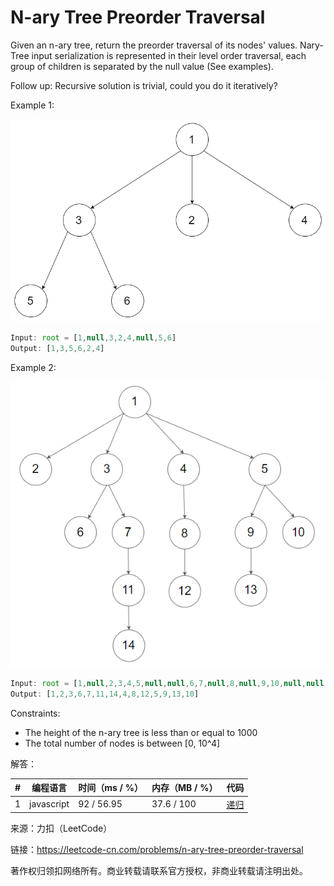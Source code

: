 # N-ary Tree Preorder Traversal

Given an n-ary tree, return the preorder traversal of its nodes' values.
Nary-Tree input serialization is represented in their level order traversal, each group of children is separated by the null value (See examples).
 
Follow up:
Recursive solution is trivial, could you do it iteratively?
 
Example 1:

![示例1](./eg1.png)

``` javascript
Input: root = [1,null,3,2,4,null,5,6]
Output: [1,3,5,6,2,4]
```

Example 2:

![示例2](./eg2.png)

``` javascript
Input: root = [1,null,2,3,4,5,null,null,6,7,null,8,null,9,10,null,null,11,null,12,null,13,null,null,14]
Output: [1,2,3,6,7,11,14,4,8,12,5,9,13,10]
```

Constraints:
- The height of the n-ary tree is less than or equal to 1000
- The total number of nodes is between [0, 10^4]

解答：

**#**|**编程语言**|**时间（ms / %）**|**内存（MB / %）**|**代码**
--|--|--|--|--
1|javascript|92 / 56.95|37.6 / 100|[递归](./javascript/ac_v1.js)

来源：力扣（LeetCode）

链接：https://leetcode-cn.com/problems/n-ary-tree-preorder-traversal

著作权归领扣网络所有。商业转载请联系官方授权，非商业转载请注明出处。
